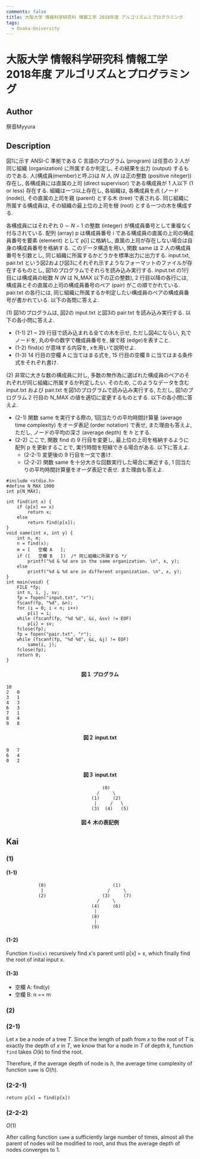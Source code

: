```yaml
---
comments: false
title: 大阪大学 情報科学研究科 情報工学 2018年度 アルゴリズムとプログラミング
tags:
  - Osaka-University
---
```

# 大阪大学 情報科学研究科 情報工学 2018年度 アルゴリズムとプログラミング

## **Author**
祭音Myyura

## **Description**
図1に示す ANSI-C 準拠である C 言語のプログラム (program) は任意の 2 人が同じ組織 (organization) に所属するか判定し, その結果を出力 (output) するものである.
人(構成員(member)と呼ぶ)は $N$ 人 ($N$ は正の整数 (positive niteger)) 存在し, 各構成員には直属の上司 (direct supervisor) である構成員が 1 人以下 (1 or less) 存在する.
組織は一つ以上存在し, 各組織は, 各構成員を点 (ノード (node)), その直属の上司を親 (parent) とする木 (tree) で表される.
同じ組織に所属する構成員は, その組織の最上位の上司を根 (root) とする一つの木を構成する.

各構成員にはそれぞれ $0 \sim N-1$ の整数 (integer) が構成員番号として重複なく付与されている.
配列 (array) p は構成員番号 i である構成員の直属の上司の構成員番号を要素 (element) として p\[i\] に格納し, 直属の上司が存在しない場合は自身の構成員番号を格納する.
このデータ構造を用い, 関数 same は 2 人の構成員番号を引数とし, 同じ組織に所属するかどうかを標準出力に出力する.
input.txt, pair.txt という図2および図3にそれぞれ示すようなフォーマットのファイルが存在するものとし, 図1のプログラムでそれらを読み込み実行する.
input.txt の1行目には構成員の総数 $N$ ($N$ は N_MAX 以下の正の整数), 2 行目以降の各行には, 構成員とその直属の上司の構成員番号のペア (pair) がこの順でかれている.
pair.txt の各行には, 同じ組織に所属するか判定したい構成員のペアの構成員番号が書かれている.
以下の各問に答えよ.

(1) 図1のプログラムは, 図2の input.txt と図3の pair.txt を読み込み実行する. 以下の各小問に答えよ.

- (1-1) 21 ~ 29 行目で読み込まれる全ての木を示せ, ただし図4にならい, 丸でノードを, 丸の中の数字で機成員番号を, 線で枝 (edge)を表すこと.
- (1-2) find(x) が意味する内容を, xを用いて説明せよ.
- (1-3) 14 行目の空欄 A に当てはまる式を, 15 行目の空欄 B に当てはまる条件式をそれぞれ書け.

(2) 非常に大きな数の構成員に対し, 多数の無作為に選ばれた構成員のペアのそれぞれが同じ組織に所属するか判定したい. そのため, このようなデータを含む input.txt および pair.txt を図1のプログラムで読み込み実行する, ただし, 図1のプログラム 2 行目の N_MAX の値を適切に変更するものとする. 以下の各小問に答えよ.

- (2-1) 関数 same を実行する際の, 1回当たりの平均時間計算量 (average time complexity) をオーダ表記 (order notation) で表せ, また理由も答えよ, ただし, ノードの平均の深さ (average depth) を $h$ とする.
- (2-2) ここで, 関数 find の 9 行目を変更し, 最上位の上司を格納するように配列 p を更新することで, 実行時間を短縮できる場合がある. 以下に答えよ.
  - (2-2-1) 変更後の 9 行目を一文で書け.
  - (2-2-2) 関数 same を十分大きな回数実行した場合に漸近する, 1 回当たりの平均時間計算量をオーダ表記で表せ. また理由も答えよ.

```text
#include <stdio.h>
#define N_MAX 1000
int p[N_MAX];

int find(int x) {
    if (p[x] == x)
        return x;
    else
        return find(p[x]);
}
void same(int x, int y) {
    int n, m;
    n = find(x);
    m = [   空欄 A   ];
    if ([   空欄 B   ])  /* 同じ組織に所属する */
        printf("%d & %d are in the same organization. \n", x, y);
    else
        printf("%d & %d are in different organization. \n", x, y);
}
int main(void) {
    FILE *fp;
    int n, i, j, sv;
    fp = fopen("input.txt", "r");
    fscanf(fp, "%d", &n);
    for (i = 0; i < n; i++)
        p[i] = i;
    while (fscanf(fp, "%d %d", &i, &sv) != EOF)
        p[i] = sv;
    fclose(fp);
    fp = fopen("pair.txt", "r");
    while (fscanf(fp, "%d %d", &i, &j) != EOF)
        same(i, j);
    fclose(fp);
    return 0;
}
```
#### <center> 図１ プログラム

```text
10
2   0
3   1
4   3
6   3
7   1
8   4
9   8
```
#### <center> 図２ input.txt

```text
9   7
6   4
0   2
```
#### <center> 図３ input.txt

```text
                                    (0)
                                  /     \
                                (1)     (2)
                                 |     /   \
                                (3)  (4)   (5)
```
#### <center> 図４ 木の表記例 

## **Kai**
### (1)
#### (1-1)
```text
            (0)                         (1)
             |                        /     \
            (2)                     (3)     (7)
                                  /     \
                                (4)     (6)
                                 |
                                (8)
                                 |
                                (9)  
```

#### (1-2)
Function `find(x)` recursively find x's parent until p\[x\] = x, which finally find the root of inital input x.

#### (1-3)

- 空欄 A: find(y)
- 空欄 B: n == m

### (2)
### (2-1)
Let $x$ be a node of a tree $T$. 
Since the length of path from $x$ to the root of $T$ is exactly the depth of $x$ in $T$, we know that for a node in $T$ of depth $k$, function `find` takes $O(k)$ to find the root.

Therefore, if the average depth of node is $h$, the average time complexity of function `same` is $O(h)$.

### (2-2-1)
```text
return p[x] = find(p[x])
```

### (2-2-2)
$O(1)$

After calling function `same` a sufficiently large number of times, almost all the parent of nodes will be modified to root, and thus the average depth of nodes converges to $1$.